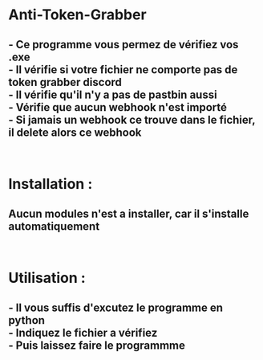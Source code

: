 # Anti-Token-Grabber
<h2>- Ce programme vous permez de vérifiez vos .exe<br>- Il vérifie si votre fichier ne comporte pas de token grabber discord<br>- Il vérifie qu'il n'y a pas de pastbin aussi<br>- Vérifie que aucun webhook n'est importé<br>- Si jamais un webhook ce trouve dans le fichier, il delete alors ce webhook</h2><br>
<h1>Installation : </h1>
<h2>Aucun modules n'est a installer, car il s'installe automatiquement</h2><br>
<h1> Utilisation : </h1>
<h2> - Il vous suffis d'excutez le programme en python<br>- Indiquez le fichier a vérifiez<br>- Puis laissez faire le programmme</h2>
